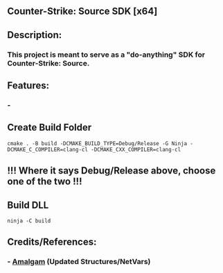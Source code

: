 ## **Counter-Strike: Source SDK [x64]**

## Description:
### This project is meant to serve as a "do-anything" SDK for Counter-Strike: Source.

## Features:
### - 

## **Create Build Folder**

```
cmake . -B build -DCMAKE_BUILD_TYPE=Debug/Release -G Ninja -DCMAKE_C_COMPILER=clang-cl -DCMAKE_CXX_COMPILER=clang-cl
```
## **!!! Where it says Debug/Release above, choose one of the two !!!**

## **Build DLL**

```
ninja -C build
```

## Credits/References:
### - [Amalgam](https://github.com/rei-2/Amalgam) (Updated Structures/NetVars)

